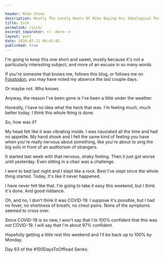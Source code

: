 ```yaml
---

header: Mike Stone
description: Mostly The Lonely Howls Of Mike Baying His Ideological Purity At The Moon
title: Sick
permalink: /sick/
excerpt_separator: <!--more-->
layout: post
date: 2020-07-11 00:41:02
published: true
---
```



I'm going to keep this one short and sweet, mostly because it's not a particularly interesting subject, and more of an excuse in so many words.

<!--more-->

If you're someone that knows me, follows this blog, or follows me on [Fosstodon](https://fosstodon.org), you may have noted my absence the last couple days.

Or maybe not. Who knows.

Anyway, the reason I've been gone is I've been a little under the weather.

Honestly, I have no idea what the heck that was. I'm feeling much, much better today. I think this whole thing is done.

So, how was it? 

My head felt like it was vibrating inside. I was nausiated all the time and had no appetite. My hand shook and I felt the same kind of feeling you have when you're really nervous about something, like you're about to sing the big solo in front of an auditorium of strangers. 

It started last week with that nervous, shaky feeling. Then it just got worse until yesterday. Even sitting in a chair was a challenge. 

I went to bed last night and I slept like a rock. Best I've slept since the whole thing started. Today, it's like it never happened.

I have never felt like that. I'm going to take it easy this weekend, but I think it's done. And good riddance. 

Oh, and no, I don't think it was COVID-19. I suppose it's possible, but I had no fever, no shortness of breath, no chest pains. None of the symptoms seemed to cross over.

Since COVID-19 is so new, I won't say that I'm 100% confident that this was _not_ COVID-19. I will say that I'm about 97% confident.

Hopefully getting a little rest this weekend and I'll be back up to 100% by Monday.

Day 63 of the #100DaysToOffload Series:
